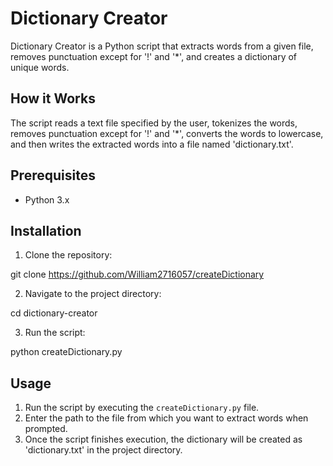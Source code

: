 # Dictionary Creator

Dictionary Creator is a Python script that extracts words from a given file, removes punctuation except for '!' and '*', and creates a dictionary of unique words.

## How it Works

The script reads a text file specified by the user, tokenizes the words, removes punctuation except for '!' and '*', converts the words to lowercase, and then writes the extracted words into a file named 'dictionary.txt'.

## Prerequisites

- Python 3.x

## Installation

1. Clone the repository:

git clone https://github.com/William2716057/createDictionary

2. Navigate to the project directory:

cd dictionary-creator

3. Run the script:

python createDictionary.py

## Usage

1. Run the script by executing the `createDictionary.py` file.
2. Enter the path to the file from which you want to extract words when prompted.
3. Once the script finishes execution, the dictionary will be created as 'dictionary.txt' in the project directory.
